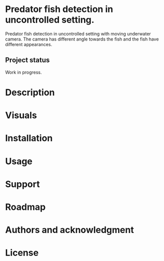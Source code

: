 # Predator fish detection in uncontrolled setting.
Predator fish detection in uncontrolled setting with moving underwater camera. The camera has different angle towards the fish and the fish have different appearances. 
## Project status 
Work in progress.

# Description

# Visuals

# Installation

# Usage

# Support

# Roadmap

# Authors and acknowledgment

# License
